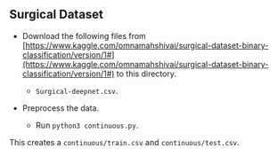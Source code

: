 Surgical Dataset
---
* Download the following files from [https://www.kaggle.com/omnamahshivai/surgical-dataset-binary-classification/version/1#](https://www.kaggle.com/omnamahshivai/surgical-dataset-binary-classification/version/1#) to this directory.
	* `Surgical-deepnet.csv`.

* Preprocess the data.
	* Run `python3 continuous.py`.

This creates a `continuous/train.csv` and `continuous/test.csv`.
